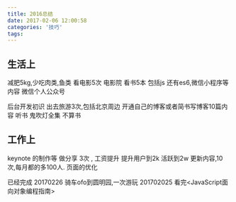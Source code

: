 ```yaml
---
title: 2016总结
date: 2017-02-06 12:00:58
categories: '技巧'
tags:
---
```


## 生活上

减肥5kg,少吃肉类,鱼类
看电影5次 电影院
看书5本 包括js 还有es6,微信小程序等内容
微信个人公众号
<!-- more -->
后台开发初识
出去旅游3次,包括北京周边
开通自己的博客或者简书写博客10篇内容
听书 鬼吹灯全集 不算书

## 工作上

keynote 的制作等
做分享 3次 ,
工资提升
提升用户到2k 活跃到2w 更新内容,10次,每月都的多100人.
页面的优化

已经完成
20170226 骑车ofo到圆明园,一次游玩
201702025 看完<JavaScript面向对象编程指南>
  
